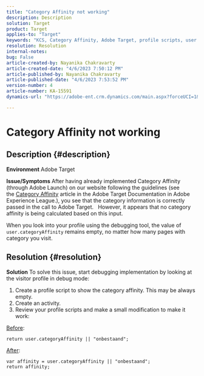 ```yaml
---
title: "Category Affinity not working"
description: Description
solution: Target
product: Target
applies-to: "Target"
keywords: "KCS, Category Affinity, Adobe Target, profile scripts, user.categoryAffinity"
resolution: Resolution
internal-notes: 
bug: False
article-created-by: Nayanika Chakravarty
article-created-date: "4/6/2023 7:50:12 PM"
article-published-by: Nayanika Chakravarty
article-published-date: "4/6/2023 7:53:52 PM"
version-number: 4
article-number: KA-15591
dynamics-url: "https://adobe-ent.crm.dynamics.com/main.aspx?forceUCI=1&pagetype=entityrecord&etn=knowledgearticle&id=a8dd7d38-b4d4-ed11-a7c7-6045bd006b3d"

---
```

# Category Affinity not working

## Description {#description}


<b>Environment</b>
 Adobe Target

<b>Issue/Symptoms</b>
 After having already implemented Category Affinity (through Adobe Launch) on our website following the guidelines (see the [Category Affinity](https://experienceleague.adobe.com/docs/target/using/audiences/visitor-profiles/category-affinity.html?lang=en "Click to follow link https://experienceleague.adobe.com/docs/target/using/audiences/visitor-profiles/category-affinity.html?lang=en") article in the Adobe Target Documentation in Adobe Experience League.), you see that the category information is correctly passed in the call to Adobe Target.
  
 However, it appears that no category affinity is being calculated based on this input.

When you look into your profile using the debugging tool, the value of `user.categoryAffinity` remains empty, no matter how many pages with category you visit.


## Resolution {#resolution}


<b>Solution</b>
To solve this issue, start debugging implementation by looking at the visitor profile in debug mode:

1. Create a profile script to show the category affinity. This may be always empty.
2. Create an activity.
3. Review your profile scripts and make a small modification to make it work:


<u>Before</u>:


```
return user.categoryAffinity || "onbestaand";
```


<u>After</u>:


```
var affinity = user.categoryAffinity || "onbestaand";
return affinity;
```

